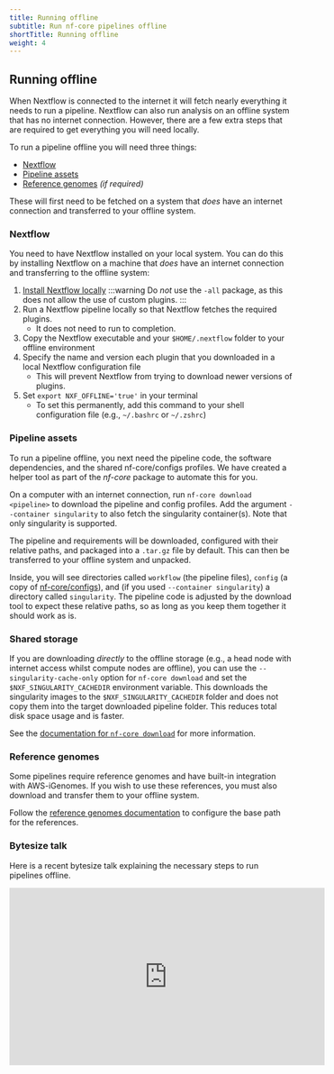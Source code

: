 ```yaml
---
title: Running offline
subtitle: Run nf-core pipelines offline
shortTitle: Running offline
weight: 4
---
```


## Running offline

When Nextflow is connected to the internet it will fetch nearly everything it needs to run a pipeline. Nextflow can also run analysis on an offline system that has no internet connection. However, there are a few extra steps that are required to get everything you will need locally.

To run a pipeline offline you will need three things:

- [Nextflow](#nextflow)
- [Pipeline assets](#pipeline-assets)
- [Reference genomes](#reference-genomes) _(if required)_

These will first need to be fetched on a system that _does_ have an internet connection and transferred to your offline system.

### Nextflow

You need to have Nextflow installed on your local system.
You can do this by installing Nextflow on a machine that _does_ have an internet connection and transferring to the offline system:

1. [Install Nextflow locally](/docs/usage/quick_start/installation.md)
   :::warning
   Do _not_ use the `-all` package, as this does not allow the use of custom plugins.
   :::
2. Run a Nextflow pipeline locally so that Nextflow fetches the required plugins.
   - It does not need to run to completion.
3. Copy the Nextflow executable and your `$HOME/.nextflow` folder to your offline environment
4. Specify the name and version each plugin that you downloaded in a local Nextflow configuration file
   - This will prevent Nextflow from trying to download newer versions of plugins.
5. Set `export NXF_OFFLINE='true'` in your terminal
   - To set this permanently, add this command to your shell configuration file (e.g., `~/.bashrc` or `~/.zshrc`)

### Pipeline assets

To run a pipeline offline, you next need the pipeline code, the software dependencies, and the shared nf-core/configs profiles.
We have created a helper tool as part of the _nf-core_ package to automate this for you.

On a computer with an internet connection, run `nf-core download <pipeline>` to download the pipeline and config profiles.
Add the argument `--container singularity` to also fetch the singularity container(s). Note that only singularity is supported.

The pipeline and requirements will be downloaded, configured with their relative paths, and packaged into a `.tar.gz` file by default.
This can then be transferred to your offline system and unpacked.

Inside, you will see directories called `workflow` (the pipeline files), `config` (a copy of [nf-core/configs](https://github.com/nf-core/configs)), and (if you used `--container singularity`) a directory called `singularity`.
The pipeline code is adjusted by the download tool to expect these relative paths, so as long as you keep them together it should work as is.

### Shared storage

If you are downloading _directly_ to the offline storage (e.g., a head node with internet access whilst compute nodes are offline), you can use the `--singularity-cache-only` option for `nf-core download` and set the `$NXF_SINGULARITY_CACHEDIR` environment variable.
This downloads the singularity images to the `$NXF_SINGULARITY_CACHEDIR` folder and does not copy them into the target downloaded pipeline folder.
This reduces total disk space usage and is faster.

See the [documentation for `nf-core download`](/docs/nf-core-tools/pipelines/download) for more information.

### Reference genomes

Some pipelines require reference genomes and have built-in integration with AWS-iGenomes.
If you wish to use these references, you must also download and transfer them to your offline system.

Follow the [reference genomes documentation](/docs/usage/reference_genomes/reference_genomes.md) to configure the base path for the references.

### Bytesize talk

Here is a recent bytesize talk explaining the necessary steps to run pipelines offline.

<!-- markdownlint-disable -->
<iframe width="560" height="315" src="https://www.youtube.com/embed/N1rRr4J0Lps" title="YouTube video player" frameborder="0" allow="accelerometer; autoplay; clipboard-write; encrypted-media; gyroscope; picture-in-picture" allowfullscreen></iframe>
<!-- markdownlint-restore -->

